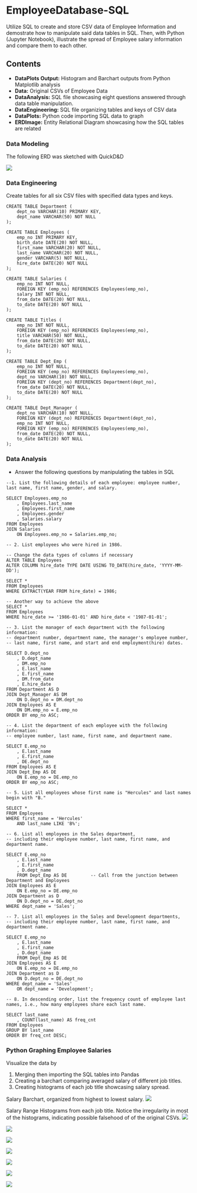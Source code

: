 # EmployeeDatabase-SQL
Utilize SQL to create and store CSV data of Employee Information and demostrate how to manipulate said data tables in SQL.  Then, with Python (Jupyter Notebook), illustrate the spread of Employee salary information and compare them to each other.

## Contents
- **DataPlots Output:** Histogram and Barchart outputs from Python Matplotlib analysis
- **Data:** Original CSVs of Employee Data
- **DataAnalysis:** SQL file showcasing eight questions answered through data table manipulation.
- **DataEngineering:** SQL file organizing tables and keys of CSV data
- **DataPlots:** Python code importing SQL data to graph
- **ERDImage:** Entity Relational Diagram showcasing how the SQL tables are related

### Data Modeling
The following ERD was sketched with QuickD&D 

![](ERDImage.PNG)

### Data Engineering
Create tables for all six CSV files with specified data types and keys.

```
CREATE TABLE Department (
	dept_no VARCHAR(10) PRIMARY KEY,
	dept_name VARCHAR(50) NOT NULL
);

CREATE TABLE Employees (
	emp_no INT PRIMARY KEY,
	birth_date DATE(20) NOT NULL,
	first_name VARCHAR(20) NOT NULL,
	last_name VARCHAR(20) NOT NULL,
	gender VARCHAR(5) NOT NULL,
	hire_date DATE(20) NOT NULL
);

CREATE TABLE Salaries (
	emp_no INT NOT NULL,
	FOREIGN KEY (emp_no) REFERENCES Employees(emp_no),
	salary INT NOT NULL,
	from_date DATE(20) NOT NULL,
	to_date DATE(20) NOT NULL
);

CREATE TABLE Titles (
	emp_no INT NOT NULL,
	FOREIGN KEY (emp_no) REFERENCES Employees(emp_no),
	title VARCHAR(50) NOT NULL,
	from_date DATE(20) NOT NULL,
	to_date DATE(20) NOT NULL
);

CREATE TABLE Dept_Emp (
	emp_no INT NOT NULL,
	FOREIGN KEY (emp_no) REFERENCES Employees(emp_no),
	dept_no VARCHAR(10) NOT NULL,
	FOREIGN KEY (dept_no) REFERENCES Department(dept_no),
	from_date DATE(20) NOT NULL,
	to_date DATE(20) NOT NULL
);

CREATE TABLE Dept_Manager (
	dept_no VARCHAR(10) NOT NULL,
	FOREIGN KEY (dept_no) REFERENCES Department(dept_no),
	emp_no INT NOT NULL,
	FOREIGN KEY (emp_no) REFERENCES Employees(emp_no),
	from_date DATE(20) NOT NULL,
	to_date DATE(20) NOT NULL
);
```

### Data Analysis
- Answer the following questions by manipulating the tables in SQL

```
--1. List the following details of each employee: employee number, last name, first name, gender, and salary. 

SELECT Employees.emp_no
	, Employees.last_name
	, Employees.first_name
	, Employees.gender
	, Salaries.salary 
FROM Employees
JOIN Salaries 
	ON Employees.emp_no = Salaries.emp_no;

-- 2. List employees who were hired in 1986. 

-- Change the data types of columns if necessary
ALTER TABLE Employees
ALTER COLUMN hire_date TYPE DATE USING TO_DATE(hire_date, 'YYYY-MM-DD');

SELECT * 
FROM Employees
WHERE EXTRACT(YEAR FROM hire_date) = 1986;

-- Another way to achieve the above
SELECT * 
FROM Employees
WHERE hire_date >= '1986-01-01' AND hire_date < '1987-01-01';

-- 3. List the manager of each department with the following information: 
-- department number, department name, the manager's employee number, 
-- last name, first name, and start and end employment(hire) dates.

SELECT D.dept_no
	, D.dept_name
	, DM.emp_no
	, E.last_name
	, E.first_name
	, DM.from_date
	, E.hire_date 
FROM Department AS D
JOIN Dept_Manager AS DM
	ON D.dept_no = DM.dept_no
JOIN Employees AS E
	ON DM.emp_no = E.emp_no
ORDER BY emp_no ASC;

-- 4. List the department of each employee with the following information: 
-- employee number, last name, first name, and department name.

SELECT E.emp_no
	, E.last_name
	, E.first_name
	, DE.dept_no
FROM Employees AS E
JOIN Dept_Emp AS DE
	ON E.emp_no = DE.emp_no
ORDER BY emp_no ASC;

-- 5. List all employees whose first name is "Hercules" and last names begin with "B."

SELECT * 
FROM Employees
WHERE first_name = 'Hercules' 
	AND last_name LIKE 'B%';

-- 6. List all employees in the Sales department, 
-- including their employee number, last name, first name, and department name.

SELECT E.emp_no
	, E.last_name
	, E.first_name
	, D.dept_name 
	FROM Dept_Emp AS DE			-- Call from the junction between Department and Employees
JOIN Employees AS E
	ON E.emp_no = DE.emp_no
JOIN Department as D
	ON D.dept_no = DE.dept_no
WHERE dept_name = 'Sales';

-- 7. List all employees in the Sales and Development departments, 
-- including their employee number, last name, first name, and department name.

SELECT E.emp_no
	, E.last_name
	, E.first_name
	, D.dept_name
	FROM Dept_Emp AS DE		
JOIN Employees AS E
	ON E.emp_no = DE.emp_no
JOIN Department as D
	ON D.dept_no = DE.dept_no
WHERE dept_name = 'Sales'
	OR dept_name = 'Development';

-- 8. In descending order, list the frequency count of employee last names, i.e., how many employees share each last name.

SELECT last_name
	, COUNT(last_name) AS freq_cnt
FROM Employees
GROUP BY last_name
ORDER BY freq_cnt DESC;
```

### Python Graphing Employee Salaries
Visualize the data by
1. Merging then importing the SQL tables into Pandas
2. Creating a barchart comparing averaged salary of different job titles.
3. Creating histograms of each job title showcasing salary spread.

Salary Barchart, organized from highest to lowest salary.
![](Salary_Barchart.png)

Salary Range Histograms from each job title.  Notice the irregularity in most of the histograms, indicating possible falsehood of of the original CSVs.
![](Assistant_Engineer_Histogram.png)

![](DataPlotsOutput/Engineer_Histogram.png)

![](DataPlotsOutput/Manager_Histogram.png)

![](DataPlotsOutput/Senior_Engineer_Histogram.png)

![](DataPlotsOutput/Senior_Staff_Histogram.png)

![](DataPlotsOutput/Staff_Histogram.png)

![](DataPlotsOutput/Technique_Leader_Histogram.png)
